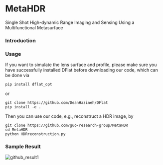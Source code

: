 # MetaHDR
Single Shot High-dynamic Range Imaging and Sensing Using a Multifunctional Metasurface
### Introduction

### Usage
If you want to simulate the lens surface and profile, please make sure you have successfully installed DFlat before downloading our code, which can be done via
```
pip install dflat_opt
```
or
```
git clone https://github.com/DeanHazineh/DFlat
pip install -e .
```
Then you can use our code, e.g., reconstruct a HDR image, by
```
git clone https://github.com/guo-research-group/MetaHDR
cd MetaHDR
python HDRreconstruction.py
```

### Sample Result
![github_result1](https://github.com/guo-research-group/MetaHDR/assets/149278360/85f47837-7f6f-408d-b3a2-17d0c4d84d5e)
